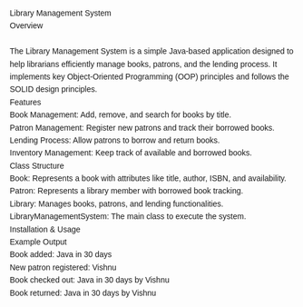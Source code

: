 <!DOCTYPE html>
<html>
<head>
<title>Library Management System</title>
<style>
  body {
    font-family: Arial, sans-serif;
    line-height: 1.6;
    margin: 20px;
  }

  .title {
    font-family: 'Georgia', serif;
    font-size: 2em;
    font-weight: bold;
    margin-bottom: 20px;
  }

  .overview {
    font-family: 'Verdana', sans-serif;
    font-size: 1.1em;
    margin-bottom: 20px;
  }

  .features-title {
    font-family: 'Times New Roman', serif;
    font-size: 1.5em;
    font-weight: bold;
    margin-bottom: 10px;
  }

  .features {
    font-family: 'Courier New', monospace;
    margin-bottom: 20px;
  }

  .class-structure-title {
    font-family: 'Impact', sans-serif;
    font-size: 1.5em;
    font-weight: bold;
    margin-bottom: 10px;
  }

  .class-structure {
    font-family: 'Lucida Console', monospace;
    margin-bottom: 20px;
  }

  .installation-usage {
    font-family: 'Comic Sans MS', cursive;
    margin-bottom: 20px;
  }

  .example-output-title {
    font-family: 'Trebuchet MS', sans-serif;
    font-size: 1.5em;
    font-weight: bold;
    margin-bottom: 10px;
  }

  .example-output {
    font-family: 'Roboto Mono', monospace;
  }
</style>
</head>
<body>

<div class="title">Library Management System</div>

<div class="overview">
  Overview<br><br>
  The Library Management System is a simple Java-based application designed to help librarians efficiently manage books, patrons, and the lending process. It implements key Object-Oriented Programming (OOP) principles and follows the SOLID design principles.
</div>

<div class="features-title">Features</div>
<div class="features">
  Book Management: Add, remove, and search for books by title.<br>
  Patron Management: Register new patrons and track their borrowed books.<br>
  Lending Process: Allow patrons to borrow and return books.<br>
  Inventory Management: Keep track of available and borrowed books.
</div>

<div class="class-structure-title">Class Structure</div>
<div class="class-structure">
  Book: Represents a book with attributes like title, author, ISBN, and availability.<br>
  Patron: Represents a library member with borrowed book tracking.<br>
  Library: Manages books, patrons, and lending functionalities.<br>
  LibraryManagementSystem: The main class to execute the system.
</div>

<div class="installation-usage">
  Installation & Usage
</div>

<div class="example-output-title">Example Output</div>
<div class="example-output">
  Book added: Java in 30 days<br>
  New patron registered: Vishnu<br>
  Book checked out: Java in 30 days by Vishnu<br>
  Book returned: Java in 30 days by Vishnu
</div>

</body>
</html>
